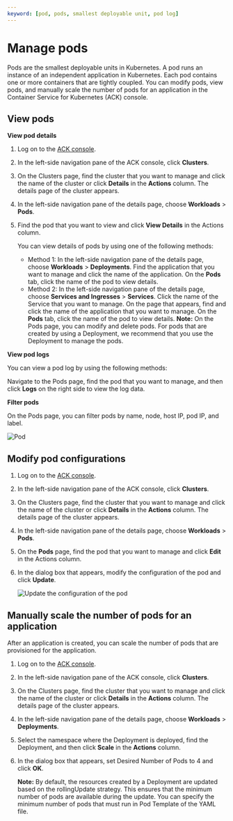```yaml
---
keyword: [pod, pods, smallest deployable unit, pod log]
---
```


# Manage pods

Pods are the smallest deployable units in Kubernetes. A pod runs an instance of an independent application in Kubernetes. Each pod contains one or more containers that are tightly coupled. You can modify pods, view pods, and manually scale the number of pods for an application in the Container Service for Kubernetes \(ACK\) console.

## View pods

**View pod details**

1.  Log on to the [ACK console](https://cs.console.aliyun.com).

2.  In the left-side navigation pane of the ACK console, click **Clusters**.

3.  On the Clusters page, find the cluster that you want to manage and click the name of the cluster or click **Details** in the **Actions** column. The details page of the cluster appears.

4.  In the left-side navigation pane of the details page, choose **Workloads** \> **Pods**.

5.  Find the pod that you want to view and click **View Details** in the Actions column.

    You can view details of pods by using one of the following methods:

    -   Method 1: In the left-side navigation pane of the details page, choose **Workloads** \> **Deployments**. Find the application that you want to manage and click the name of the application. On the **Pods** tab, click the name of the pod to view details.
    -   Method 2: In the left-side navigation pane of the details page, choose **Services and Ingresses** \> **Services**. Click the name of the Service that you want to manage. On the page that appears, find and click the name of the application that you want to manage. On the **Pods** tab, click the name of the pod to view details.
    **Note:** On the Pods page, you can modify and delete pods. For pods that are created by using a Deployment, we recommend that you use the Deployment to manage the pods.


**View pod logs**

You can view a pod log by using the following methods:

Navigate to the Pods page, find the pod that you want to manage, and then click **Logs** on the right side to view the log data.

**Filter pods**

On the Pods page, you can filter pods by name, node, host IP, pod IP, and label.

![Pod](https://static-aliyun-doc.oss-accelerate.aliyuncs.com/assets/img/en-US/1431394261/p274317.png)

## Modify pod configurations

1.  Log on to the [ACK console](https://cs.console.aliyun.com).

2.  In the left-side navigation pane of the ACK console, click **Clusters**.

3.  On the Clusters page, find the cluster that you want to manage and click the name of the cluster or click **Details** in the **Actions** column. The details page of the cluster appears.

4.  In the left-side navigation pane of the details page, choose **Workloads** \> **Pods**.

5.  On the **Pods** page, find the pod that you want to manage and click **Edit** in the Actions column.

6.  In the dialog box that appears, modify the configuration of the pod and click **Update**.

    ![Update the configuration of the pod](https://static-aliyun-doc.oss-accelerate.aliyuncs.com/assets/img/en-US/8457669161/p10941.png)


## Manually scale the number of pods for an application

After an application is created, you can scale the number of pods that are provisioned for the application.

1.  Log on to the [ACK console](https://cs.console.aliyun.com).

2.  In the left-side navigation pane of the ACK console, click **Clusters**.

3.  On the Clusters page, find the cluster that you want to manage and click the name of the cluster or click **Details** in the **Actions** column. The details page of the cluster appears.

4.  In the left-side navigation pane of the details page, choose **Workloads** \> **Deployments**.

5.  Select the namespace where the Deployment is deployed, find the Deployment, and then click **Scale** in the **Actions** column.

6.  In the dialog box that appears, set Desired Number of Pods to 4 and click **OK**.

    **Note:** By default, the resources created by a Deployment are updated based on the rollingUpdate strategy. This ensures that the minimum number of pods are available during the update. You can specify the minimum number of pods that must run in Pod Template of the YAML file.


